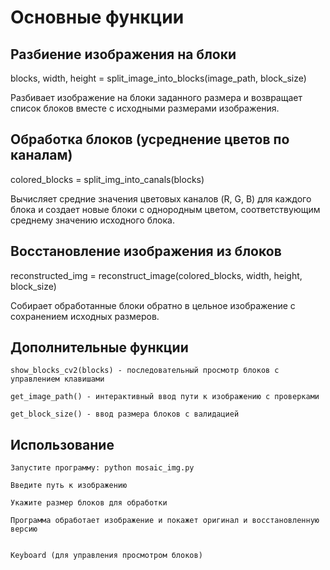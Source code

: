 # Основные функции

## Разбиение изображения на блоки

blocks, width, height = split_image_into_blocks(image_path, block_size)

Разбивает изображение на блоки заданного размера и возвращает список блоков вместе с исходными размерами изображения.
## Обработка блоков (усреднение цветов по каналам)

colored_blocks = split_img_into_canals(blocks)

Вычисляет средние значения цветовых каналов (R, G, B) для каждого блока и создает новые блоки с однородным цветом, соответствующим среднему значению исходного блока.
## Восстановление изображения из блоков

reconstructed_img = reconstruct_image(colored_blocks, width, height, block_size)

Собирает обработанные блоки обратно в цельное изображение с сохранением исходных размеров.
## Дополнительные функции

    show_blocks_cv2(blocks) - последовательный просмотр блоков с управлением клавишами

    get_image_path() - интерактивный ввод пути к изображению с проверками

    get_block_size() - ввод размера блоков с валидацией

## Использование

    Запустите программу: python mosaic_img.py

    Введите путь к изображению

    Укажите размер блоков для обработки

    Программа обработает изображение и покажет оригинал и восстановленную версию


    Keyboard (для управления просмотром блоков)
